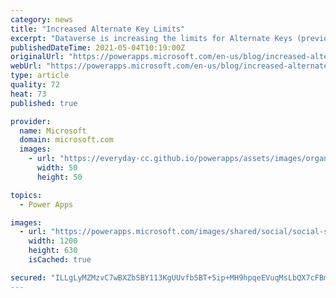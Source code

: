 ```yaml
---
category: news
title: "Increased Alternate Key Limits"
excerpt: "Dataverse is increasing the limits for Alternate Keys (previously known as Entity Keys). Prior to this change, each table was limited to 5 alternate keys. "
publishedDateTime: 2021-05-04T10:19:00Z
originalUrl: "https://powerapps.microsoft.com/en-us/blog/increased-alternate-key-limits/"
webUrl: "https://powerapps.microsoft.com/en-us/blog/increased-alternate-key-limits/"
type: article
quality: 72
heat: 73
published: true

provider:
  name: Microsoft
  domain: microsoft.com
  images:
    - url: "https://everyday-cc.github.io/powerapps/assets/images/organizations/microsoft.com-50x50.jpg"
      width: 50
      height: 50

topics:
  - Power Apps

images:
  - url: "https://powerapps.microsoft.com/images/shared/social/social-share-post-ignite.png"
    width: 1200
    height: 630
    isCached: true

secured: "ILLgLyMZMzvC7wBXZbSBY113KgUUvfb5BT+5ip+MH9hpqeEVuqMsLbQX7cFBmhsUPiei1Iip6EL2/FYvo01BI7YhB7LuW8pA2qkBS3cOXNaGhNAC+hG2ElsLE/k6bspdPzFKZ569C2p4cD2gw1wpyM5e48jSj94bVEtHdqdhl7sqxlAb+9ySgTKK5tf3Ve+jcDMRpyzD2vBQIvr0GXBzty7SIm6+5To4bKRHqhWKlfTLIIer6bDf5wsFgeHikE3KO+Cf+lkb9y0GtVq9VzmMjsQXjA6teSW0nhJ7gEmO0iSrlCYXdZ55c4Hstfra8dTTJRxz28p3KOYhiVoe1Nwaz9+XWrhJHf601+Nv/gkM/H8=;Xlnz1MPurf2kU2uO6mOIXw=="
---
```


